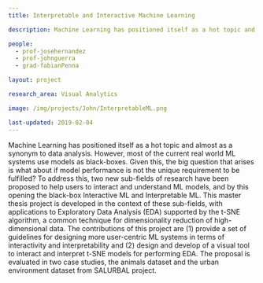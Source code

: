 ```yaml
---
title: Interpretable and Interactive Machine Learning

description: Machine Learning has positioned itself as a hot topic and almost as a synonym to data analysis. However, most of the current real world ML systems use models as black-boxes. Given this, the big question that arises is what about if model performance is not the unique requirement to be fulfilled?  To address this, two new sub-fields of research have been proposed to help users to interact and understand ML models, and by this opening the black-box Interactive ML and Interpretable ML. This master thesis project is developed in the context of these sub-fields, with applications to Exploratory Data Analysis (EDA) supported by the t-SNE algorithm, a common technique for dimensionality reduction of high-dimensional data. The contributions of this project are (1) provide a set of guidelines for designing more user-centric ML systems in terms of interactivity and interpretability and (2) design and develop of a visual tool to interact and interpret t-SNE models for performing EDA. The proposal is evaluated in two case studies, the animals dataset and the urban environment dataset from SALURBAL project.

people:
  - prof-josehernandez
  - prof-johnguerra
  - grad-fabianPenna

layout: project 

research_area: Visual Analytics

image: /img/projects/John/InterpretableML.png

last-updated: 2019-02-04
---
```

Machine Learning has positioned itself as a hot topic and almost as a synonym to data analysis. However, most of the current real world ML systems use models as black-boxes. Given this, the big question that arises is what about if model performance is not the unique requirement to be fulfilled?  To address this, two new sub-fields of research have been proposed to help users to interact and understand ML models, and by this opening the black-box Interactive ML and Interpretable ML. This master thesis project is developed in the context of these sub-fields, with applications to Exploratory Data Analysis (EDA) supported by the t-SNE algorithm, a common technique for dimensionality reduction of high-dimensional data. The contributions of this project are (1) provide a set of guidelines for designing more user-centric ML systems in terms of interactivity and interpretability and (2) design and develop of a visual tool to interact and interpret t-SNE models for performing EDA. The proposal is evaluated in two case studies, the animals dataset and the urban environment dataset from SALURBAL project.
